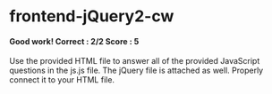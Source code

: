 # frontend-jQuery2-cw
#### Good work! Correct : 2/2 Score : 5
Use the provided HTML file to answer all of the provided JavaScript questions in the js.js file. The jQuery file is attached as well. Properly connect it to your HTML file.
